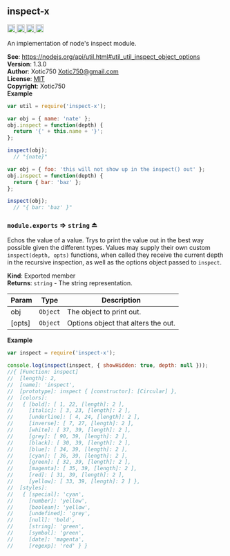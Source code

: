 <a name="module_inspect-x"></a>

## inspect-x
<a href="https://travis-ci.org/Xotic750/inspect-x"
title="Travis status">
<img src="https://travis-ci.org/Xotic750/inspect-x.svg?branch=master"
alt="Travis status" height="18">
</a>
<a href="https://david-dm.org/Xotic750/inspect-x"
title="Dependency status">
<img src="https://david-dm.org/Xotic750/inspect-x.svg"
alt="Dependency status" height="18"/>
</a>
<a href="https://david-dm.org/Xotic750/inspect-x#info=devDependencies"
title="devDependency status">
<img src="https://david-dm.org/Xotic750/inspect-x/dev-status.svg"
alt="devDependency status" height="18"/>
</a>
<a href="https://badge.fury.io/js/inspect-x" title="npm version">
<img src="https://badge.fury.io/js/inspect-x.svg"
alt="npm version" height="18">
</a>

An implementation of node's inspect module.

**See**: https://nodejs.org/api/util.html#util_util_inspect_object_options  
**Version**: 1.3.0  
**Author**: Xotic750 <Xotic750@gmail.com>  
**License**: [MIT](&lt;https://opensource.org/licenses/MIT&gt;)  
**Copyright**: Xotic750  
**Example**  
```js
var util = require('inspect-x');

var obj = { name: 'nate' };
obj.inspect = function(depth) {
  return '{' + this.name + '}';
};

inspect(obj);
  // "{nate}"

var obj = { foo: 'this will not show up in the inspect() out' };
obj.inspect = function(depth) {
  return { bar: 'baz' };
};

inspect(obj);
  // "{ bar: 'baz' }"
```
<a name="exp_module_inspect-x--module.exports"></a>

### `module.exports` ⇒ <code>string</code> ⏏
Echos the value of a value. Trys to print the value out
in the best way possible given the different types.
Values may supply their own custom `inspect(depth, opts)` functions,
when called they receive the current depth in the recursive inspection,
as well as the options object passed to `inspect`.

**Kind**: Exported member  
**Returns**: <code>string</code> - The string representation.  

| Param | Type | Description |
| --- | --- | --- |
| obj | <code>Object</code> | The object to print out. |
| [opts] | <code>Object</code> | Options object that alters the out. |

**Example**  
```js
var inspect = require('inspect-x');

console.log(inspect(inspect, { showHidden: true, depth: null }));
//{ [Function: inspect]
//  [length]: 2,
//  [name]: 'inspect',
//  [prototype]: inspect { [constructor]: [Circular] },
//  [colors]:
//   { [bold]: [ 1, 22, [length]: 2 ],
//     [italic]: [ 3, 23, [length]: 2 ],
//     [underline]: [ 4, 24, [length]: 2 ],
//     [inverse]: [ 7, 27, [length]: 2 ],
//     [white]: [ 37, 39, [length]: 2 ],
//     [grey]: [ 90, 39, [length]: 2 ],
//     [black]: [ 30, 39, [length]: 2 ],
//     [blue]: [ 34, 39, [length]: 2 ],
//     [cyan]: [ 36, 39, [length]: 2 ],
//     [green]: [ 32, 39, [length]: 2 ],
//     [magenta]: [ 35, 39, [length]: 2 ],
//     [red]: [ 31, 39, [length]: 2 ],
//     [yellow]: [ 33, 39, [length]: 2 ] },
//  [styles]:
//   { [special]: 'cyan',
//     [number]: 'yellow',
//     [boolean]: 'yellow',
//     [undefined]: 'grey',
//     [null]: 'bold',
//     [string]: 'green',
//     [symbol]: 'green',
//     [date]: 'magenta',
//     [regexp]: 'red' } }
```

